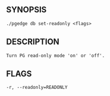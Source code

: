
## SYNOPSIS
    ./pgedge db set-readonly <flags>

## DESCRIPTION
    Turn PG read-only mode 'on' or 'off'.

## FLAGS
    -r, --readonly=READONLY
    
    
